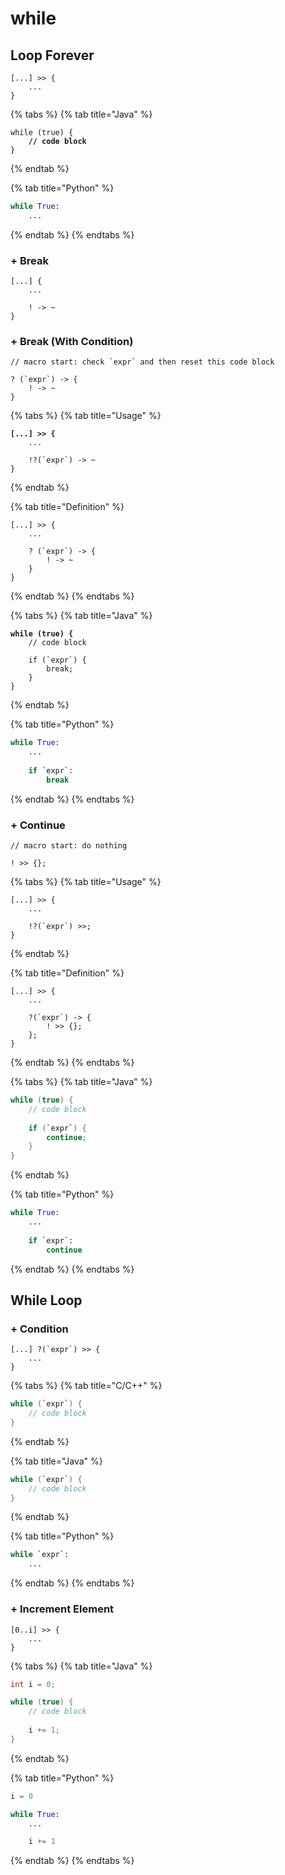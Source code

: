 # while

## Loop Forever

```
[...] >> {
    ...
}
```

{% tabs %}
{% tab title="Java" %}
<pre class="language-java"><code class="lang-java">while (true) {
<strong>    // code block
</strong>}
</code></pre>
{% endtab %}

{% tab title="Python" %}
```python
while True:
    ...
```
{% endtab %}
{% endtabs %}

### + Break

```
[...] {
    ...
    
    ! -> ~
}
```

### + Break (With Condition)

```
// macro start: check `expr` and then reset this code block

? (`expr`) -> {
    ! -> ~
}
```

{% tabs %}
{% tab title="Usage" %}
<pre><code><strong>[...] >> {
</strong>    ...
    
    !?(`expr`) -> ~
}
</code></pre>
{% endtab %}

{% tab title="Definition" %}
```
[...] >> {
    ...
    
    ? (`expr`) -> {
        ! -> ~
    }
}
```
{% endtab %}
{% endtabs %}

{% tabs %}
{% tab title="Java" %}
<pre class="language-java"><code class="lang-java"><strong>while (true) {
</strong>    // code block
    
    if (`expr`) {
        break;
    }
}
</code></pre>
{% endtab %}

{% tab title="Python" %}
```python
while True:
    ...
    
    if `expr`:
        break
```
{% endtab %}
{% endtabs %}

### + Continue

```
// macro start: do nothing

! >> {};
```

{% tabs %}
{% tab title="Usage" %}
```
[...] >> {
    ...
    
    !?(`expr`) >>;
}
```
{% endtab %}

{% tab title="Definition" %}
```
[...] >> {
    ...
    
    ?(`expr`) -> {
        ! >> {};
    };
}
```
{% endtab %}
{% endtabs %}

{% tabs %}
{% tab title="Java" %}
```java
while (true) {
    // code block
    
    if (`expr`) {
        continue;
    }
}
```
{% endtab %}

{% tab title="Python" %}
```python
while True:
    ...
    
    if `expr`:
        continue
```
{% endtab %}
{% endtabs %}

## While Loop

### + Condition

```
[...] ?(`expr`) >> {
    ...
}
```

{% tabs %}
{% tab title="C/C++" %}
```cpp
while (`expr`) {
    // code block
}
```
{% endtab %}

{% tab title="Java" %}
```java
while (`expr`) {
    // code block
}
```
{% endtab %}

{% tab title="Python" %}
```python
while `expr`:
    ...
```
{% endtab %}
{% endtabs %}

### + Increment Element

```
[0..i] >> {
    ...
}
```

{% tabs %}
{% tab title="Java" %}
```java
int i = 0;

while (true) {
    // code block
    
    i += 1;
}
```
{% endtab %}

{% tab title="Python" %}
```python
i = 0

while True:
    ...

    i += 1
```
{% endtab %}
{% endtabs %}

